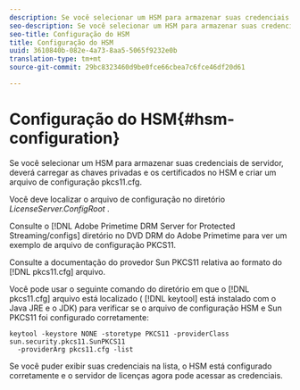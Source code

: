 ```yaml
---
description: Se você selecionar um HSM para armazenar suas credenciais de servidor, deverá carregar as chaves privadas e os certificados no HSM e criar um arquivo de configuração pkcs11.cfg.
seo-description: Se você selecionar um HSM para armazenar suas credenciais de servidor, deverá carregar as chaves privadas e os certificados no HSM e criar um arquivo de configuração pkcs11.cfg.
seo-title: Configuração do HSM
title: Configuração do HSM
uuid: 3610840b-082e-4a73-8aa5-5065f9232e0b
translation-type: tm+mt
source-git-commit: 29bc8323460d9be0fce66cbea7c6fce46df20d61

---
```



# Configuração do HSM{#hsm-configuration}

Se você selecionar um HSM para armazenar suas credenciais de servidor, deverá carregar as chaves privadas e os certificados no HSM e criar um arquivo de configuração pkcs11.cfg.

Você deve localizar o arquivo de configuração no diretório *LicenseServer.ConfigRoot* .

Consulte o [!DNL Adobe Primetime DRM Server for Protected Streaming/configs] diretório no DVD DRM do Adobe Primetime para ver um exemplo de arquivo de configuração PKCS11.

Consulte a documentação do provedor Sun PKCS11 relativa ao formato do [!DNL pkcs11.cfg] arquivo.

Você pode usar o seguinte comando do diretório em que o [!DNL pkcs11.cfg] arquivo está localizado ( [!DNL keytool] está instalado com o Java JRE e o JDK) para verificar se o arquivo de configuração HSM e Sun PKCS11 foi configurado corretamente:

```
keytool -keystore NONE -storetype PKCS11 -providerClass sun.security.pkcs11.SunPKCS11 
  -providerArg pkcs11.cfg -list
```

Se você puder exibir suas credenciais na lista, o HSM está configurado corretamente e o servidor de licenças agora pode acessar as credenciais.
